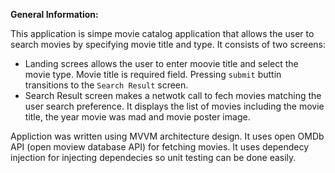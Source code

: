**General Information:**

This application is simpe movie catalog application that allows the user to search movies by specifying movie title and type. It consists of two screens:
- Landing screes allows the user to enter moovie title and select the movie type. Movie title is required field. Pressing `submit` buttin transitions to the `Search Result` screen.
- Search Result screen makes a netwotk call to fech movies matching the user search preference. It displays the list of movies including the movie title, the  year movie was mad and movie poster image.

Appliction was written using MVVM architecture design. It uses open OMDb API (open moview database API) for fetching movies. It uses dependecy injection for injecting dependecies so unit testing can be done easily.
